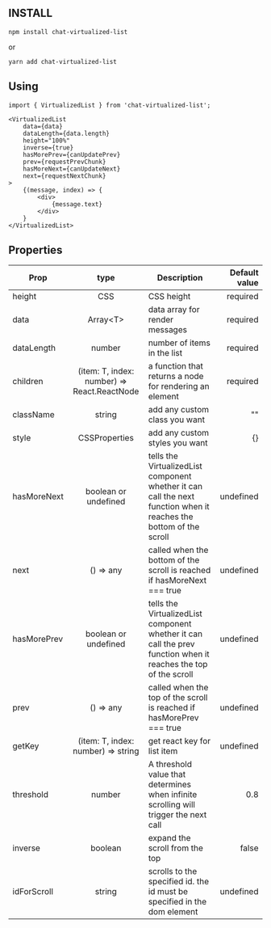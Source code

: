 ## **INSTALL**

`npm install chat-virtualized-list`

or

`yarn add chat-virtualized-list`


## **Using**

```
import { VirtualizedList } from 'chat-virtualized-list';

<VirtualizedList
    data={data}
    dataLength={data.length}
    height="100%"
    inverse={true}
    hasMorePrev={canUpdatePrev}
    prev={requestPrevChunk}
    hasMoreNext={canUpdateNext}
    next={requestNextChunk}
>
    {(message, index) => {
        <div>
            {message.text}
        </div>
    }
</VirtualizedList>
```


## **Properties**

| Prop        |                    type                     | Description                                                                                                        | Default value |
|-------------|:-------------------------------------------:|--------------------------------------------------------------------------------------------------------------------|--------------:|
| height      |                     CSS                     | CSS height                                                                                                         |      required |
| data        |                 Array\<T\>                  | data array for render messages                                                                                     |      required |
| dataLength  |                   number                    | number of items in the list                                                                                        |      required |
| children    | (item: T, index: number) => React.ReactNode | a function that returns a node for rendering an element                                                            |      required |
| className   |                   string                    | add any custom class you want                                                                                      |            "" |
| style       |                CSSProperties                | add any custom styles you want                                                                                     |            {} |
| hasMoreNext |            boolean or undefined             | tells the VirtualizedList component whether it can call the next function when it reaches the bottom of the scroll |     undefined |
|next|() => any| called when the bottom of the scroll is reached if hasMoreNext === true                                            |     undefined |
| hasMorePrev |            boolean or undefined             | tells the VirtualizedList component whether it can call the prev function when it reaches the top of the scroll    |     undefined |
|prev|() => any| called when the top of the scroll is reached if hasMorePrev === true                                               |     undefined |
|getKey|(item: T, index: number) => string| get react key for list item                                                                                        |     undefined |
|threshold|number|A threshold value that determines when infinite scrolling will trigger the next call|           0.8 |
|inverse|boolean|expand the scroll from the top|         false |
|idForScroll|string|scrolls to the specified id. the id must be specified in the dom element|     undefined |






